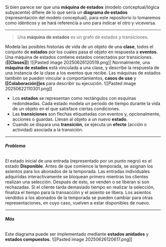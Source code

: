 Si bien parece ser que una **máquina de estados** (modelo conceptual/lógica subyacente) difiere de lo que sería un **diagrama de estados** (representación del modelo conceptual), para este repositorio lo tomaremos como idénticos y se hará referencia a uno para indicar el otro y viceversa.
****
> Una **máquina de estados** es un grafo de estados y transiciones.

Modela las posibles historias de vida de un objeto de una **clase**, todos el conjunto de **estados** por los cuales pasa el objeto en respuesta a **eventos**. 
Una máquina de estados contiene estados conectados por transiciones. (**[[Clases]]**)
	![[Pasted image 20250626120519.png]]
Normalmente, una **máquina de estados** está vinculada a una clase, y describe la respuesta de una instancia de la clase a los eventos que recibe. 
Las máquinas de estados también se pueden vincular a comportamientos, **casos de uso** y **[[Colaboración]]es** para describir su ejecución.
![[Pasted image 20250622110301.png]]
- Los **estados** se representan como rectángulos con esquinas redondeadas. Cada estado modela un periodo de tiempo durante la vida de un objeto en el que satisface ciertas condiciones.
- Las **transiciones** son flechas etiquetadas con eventos y, opcionalmente, acciones o guardas. Llevan al objeto a un nuevo **estado**.
- Cuando se dispara una **transición**, se ejecuta un **efecto** (acción o actividad) asociada a la transición.
****
###### **Problema**
El estado inicial de una entrada (representado por un punto negro) es el estado **Disponible**. Antes de que comience la temporada, se asignan los asientos para los abonados de la temporada. Las entradas individuales adquiridas interactivamente se bloquean primero mientras los clientes realizan una selección. Después de esto, se venden o se liberan si son rechazadas. Si el cliente tarda demasiado tiempo en realizar la selección, finaliza el tiempo para la transacción y el asiento se libera. Los asientos vendidos a los abonados de la temporada se pueden cambiar para otras representaciones, en cuyo caso, vuelven a estar disponibles de nuevo.
****
###### **Más**
Este diagrama puede ser implementado mediante **estados anidados** y **estados compuestos.**
![[Pasted image 20250626120617.png]]